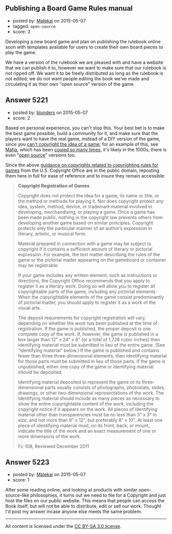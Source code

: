 ## Publishing a Board Game Rules manual

- posted by: [Malekai](https://stackexchange.com/users/5820495/malekai) on 2015-05-07
- tagged: `open-source`
- score: 3

<p>Developing a new board game and plan on publishing the rulebook online soon with templates available for users to create their own board pieces to play the game.</p>

<p>We have a version of the rulebook we are pleased with and have a website that we can publish it to, however we want to make sure that our rulebook is not ripped off. We want it to be freely distributed as long as the rulebook is not edited; we do not want people editing the book we've made and circulating it as their own "open source" version of the game.</p>



## Answer 5221

- posted by: [blunders](https://stackexchange.com/users/216182/blunders) on 2015-05-07
- score: 2

<p>Based on personal experience, you can't stop this. Your best bet is to make the best game possible, build a community for it, and make sure that the players want to have the real game, instead of a DIY version of the game, since you <a href="http://www.copyright.gov/fls/fl108.html" rel="nofollow">can't copyright the idea of a game</a>; for an example of this, see <a href="http://en.wikipedia.org/wiki/Mafia_%28party_game%29" rel="nofollow">Mafia</a>, which has been <a href="https://www.google.com/search?q=kickstarter%20mafia&amp;ie=utf-8&amp;oe=utf-8#q=kickstarter%20%28mafia%20OR%20werewolf%29" rel="nofollow">copied so many times</a>, it's likely in the 1000s, there is even "<a href="http://www.reddit.com/r/boardgames/comments/1yw0ya/i_created_some_print_and_play_werewolf_cards_and/" rel="nofollow">open source</a>" versions too.</p>

<p>Since the above <a href="http://www.copyright.gov/fls/fl108.html" rel="nofollow">guidance on copyrights related to copyrighting rules for games</a> from the U.S. Copyright Office are in the public domain, reposting them here in full for ease of reference and to insure they remain accessible:</p>

<blockquote>
  <p><strong>Copyright Registration of Games</strong></p>
  
  <p>Copyright does not protect the idea for a game, its name or title, or
  the method or methods for playing it. Nor does copyright protect any
  idea, system, method, device, or trademark material involved in
  developing, merchandising, or playing a game. Once a game has been
  made public, nothing in the copyright law prevents others from
  developing another game based on similar principles. Copyright
  protects only the particular manner of an author’s expression in
  literary, artistic, or musical form.</p>
  
  <p>Material prepared in connection with a game may be subject to
  copyright if it contains a sufficient amount of literary or pictorial
  expression. For example, the text matter describing the rules of the
  game or the pictorial matter appearing on the gameboard or container
  may be registrable.</p>
  
  <p>If your game includes any written element, such as instructions or
  directions, the Copyright Office recommends that you apply to register
  it as a literary work. Doing so will allow you to register all
  copyrightable parts of the game, including any pictorial elements.
  When the copyrightable elements of the game consist predominantly of
  pictorial matter, you should apply to register it as a work of the
  visual arts.</p>
  
  <p>The deposit requirements for copyright registration will vary,
  depending on whether the work has been published at the time of
  registration. If the game is published, the proper deposit is one
  complete copy of the work. If, however, the game is published in a box
  larger than 12" x 24" x 6" (or a total of 1,728 cubic inches) then
  identifying material must be submitted in lieu of the entire game.
  (See “identifying material” below.) If the game is published and
  contains fewer than three three-dimensional elements, then identifying
  material for those parts must be submitted in lieu of those parts. If
  the game is unpublished, either one copy of the game or identifying
  material should be deposited.</p>
  
  <p>Identifying material deposited to represent the game or its
  three-dimensional parts usually consists of photographs, photostats,
  slides, drawings, or other two-dimensional representations of the
  work. The identifying material should include as many pieces as
  necessary to show the entire copyrightable content of the work,
  including the copyright notice if it appears on the work. All pieces
  of identifying material other than transparencies must be no less than
  3" x 3" in size, and not more than 9" x 12", but preferably 8" x 10".
  At least one piece of identifying material must, on its front, back,
  or mount, indicate the title of the work and an exact measurement of
  one or more dimensions of the work.</p>
  
  <p>FL-108, Reviewed December 2011</p>
</blockquote>



## Answer 5223

- posted by: [Malekai](https://stackexchange.com/users/5820495/malekai) on 2015-05-07
- score: 1

<p>After some reading online, and looking at products with similar open-source-like philosophies, it turns out we need to file for a Copyright and just host the files on our public website. This means that people can access the Book itself, but will not be able to distribute, edit or sell our work. Thought I'd post my answer incase anyone else meets the same problem.</p>




---

All content is licensed under the [CC BY-SA 3.0 license](https://creativecommons.org/licenses/by-sa/3.0/).

